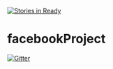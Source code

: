 [![Stories in Ready](https://badge.waffle.io/CF711/facebookProject.png?label=ready&title=Ready)](https://waffle.io/CF711/facebookProject)
# facebookProject

[![Gitter](https://badges.gitter.im/Join%20Chat.svg)](https://gitter.im/CF711/facebookProject?utm_source=badge&utm_medium=badge&utm_campaign=pr-badge&utm_content=badge)
